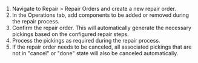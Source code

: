 1.  Navigate to Repair \> Repair Orders and create a new repair order.
2.  In the Operations tab, add components to be added or removed during
    the repair process.
3.  Confirm the repair order. This will automatically generate the
    necessary pickings based on the configured repair steps.
4.  Process the pickings as required during the repair process.
5.  If the repair order needs to be canceled, all associated pickings
    that are not in "cancel" or "done" state will also be canceled
    automatically.
